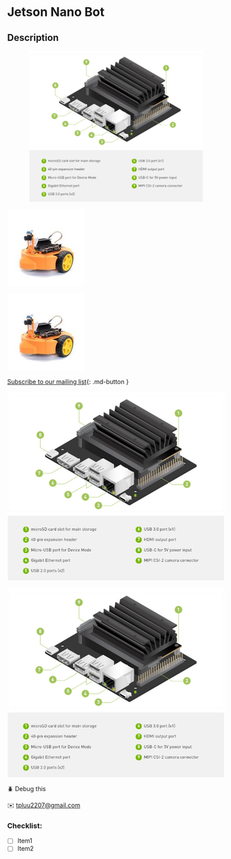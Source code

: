 # Jetson Nano Bot

## Description

<p align="center">
<img src="https://github.com/luutp/jduck/raw/develop/docs/images/Sun_Mar_14_2021_1615739500737.png" width=80% alt="jetson_nano_2gb">
</p>



![image](https://github.com/luutp/jduck/raw/develop/docs/images/Sun_Mar_14_2021_1615739538912.png)

![image](https://github.com/luutp/jduck/raw/develop/images/Sun_Mar_14_2021_1615739225667.png)

[Subscribe to our mailing list](#){: .md-button }

![image](https://github.com/luutp/jduck/raw/develop/images/Sun_Mar_14_2021_1615739400375.png)


![image](https://github.com/luutp/jduck/raw/develop/docs/images/Sun_Mar_14_2021_1615739500737.png)

:beetle: Debug this

:envelope: tpluu2207@gmail.com

### Checklist:
- [ ] Item1
- [ ] Item2
